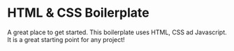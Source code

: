 # HTML & CSS Boilerplate

A great place to get started.  This boilerplate uses HTML, CSS ad Javascript.  It is a great starting point for any project!
